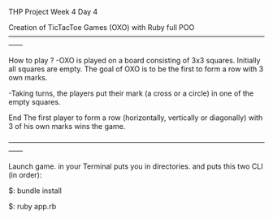 THP Project Week 4 Day 4

Creation of TicTacToe Games (OXO)
with Ruby full POO
——————————————————————————————————————

How to play ?
-OXO is played on a board consisting of 3x3 squares. Initially all squares are empty. The goal of OXO is to be the first to form a row with 3 own marks.

-Taking turns, the players put their mark (a cross or a circle) in one of the empty squares.

End
The first player to form a row (horizontally, vertically or diagonally) with 3 of his own marks wins the game.

——————————————————————————————————————

Launch game.
in your Terminal puts you in directories. and puts this two CLI (in order):

$: bundle install

$: ruby app.rb
